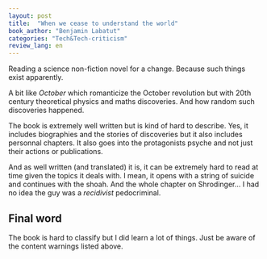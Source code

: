 ```yaml
---
layout: post
title:  "When we cease to understand the world"
book_author: "Benjamin Labatut"
categories: "Tech&Tech-criticism"
review_lang: en
---
```


Reading a science non-fiction novel for a change. Because such things exist apparently.

A bit like *October* which romanticize the October revolution but with 20th century theoretical physics and maths discoveries. And how random such discoveries happened.

The book is extremely well written but is kind of hard to describe. Yes, it includes biographies and the stories of discoveries but it also includes personnal chapters. It also goes into the protagonists psyche and not just their actions or publications.

And as well written (and translated) it is, it can be extremely hard to read at time given the topics it deals with. I mean, it opens with a string of suicide and continues with the shoah. And the whole chapter on Shrodinger... I had no idea the guy was a *recidivist* pedocriminal.

## Final word

The book is hard to classify but I did learn a lot of things. Just be aware of the content warnings listed above.